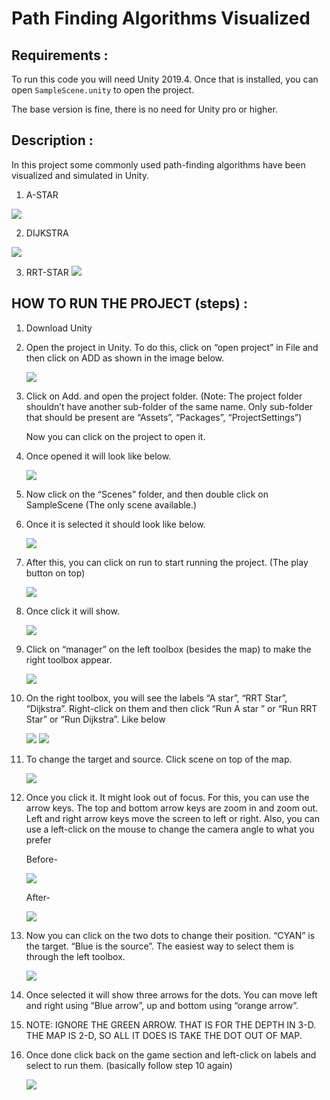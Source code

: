 # Path Finding Algorithms Visualized
## Requirements :
To run this code you will need Unity 2019.4. 
Once that is installed, you can open ```SampleScene.unity``` to open the project.

The base version is fine, there is no need for Unity pro or higher. 

## Description :
In this project some commonly used path-finding algorithms have been visualized and simulated in Unity.

1. A-STAR
<img src="images/astar.PNG"  >

2. DIJKSTRA
<img src="images/dijkstra.PNG"  >

3. RRT-STAR
   <img src="images/rrtstar.PNG"  >

## HOW TO RUN THE PROJECT (steps) :

1. Download Unity

2. Open the project in Unity. To do this, click on “open project” in File and then click on ADD as shown in the image below. 

   <img src="images/image_1.PNG"  >

3. Click on Add. and open the project folder. (Note: The project folder shouldn’t have another sub-folder of the same name. Only sub-folder that should be present are “Assets”, “Packages”, “ProjectSettings”)

   Now you can click on the project to open it. 

4. Once opened it will look like below.

   <img src="images/image_2.PNG"  >

5. Now click on the “Scenes” folder, and then double click on SampleScene (The only scene available.)

6. Once it is selected it should look like below.

   <img src="images/image_3.PNG"  >

7. After this, you can click on run to start running the project. (The play button on top)

   <img src="images/image_4.PNG"  >

8. Once click it will show.

   <img src="images/image_5.PNG"  >

9. Click on “manager” on the left toolbox (besides the map) to make the right toolbox appear.

   <img src="images/image_6.PNG"  >

10. On the right toolbox, you will see the labels “A star”, “RRT Star”, “Dijkstra”. Right-click on them and then click “Run A star ” or “Run RRT Star” or “Run Dijkstra”. Like below

    <img src="images/image_7.PNG"  >

    <img src="images/image_8.PNG"  >

11. To change the target and source. Click scene on top of the map.

    <img src="images/image_9.PNG"  >

12. Once you click it. It might look out of focus. For this, you can use the arrow keys. The top and bottom arrow keys are zoom in and zoom out. Left and right arrow keys move the screen to left or right. Also, you can use a left-click on the mouse to change the camera angle to what you prefer

    Before-

    <img src="images/image_10.PNG"  >

    After-

    <img src="images/image_11.PNG"  >

13. Now you can click on the two dots to change their position. “CYAN” is the target. “Blue is the source”. The easiest way to select them is through the left toolbox. 

    <img src="images/image_12.PNG"  >

14. Once selected it will show three arrows for the dots. You can move left and right using “Blue arrow”, up and bottom using “orange arrow”.

15. NOTE: IGNORE THE GREEN ARROW. THAT IS FOR THE DEPTH IN 3-D. THE MAP IS 2-D, SO ALL IT DOES IS TAKE THE DOT OUT OF MAP. 

16. Once done click back on the game section and left-click on labels and select to run them. (basically follow step 10 again) 

    <img src="images/image_13.PNG"  >
